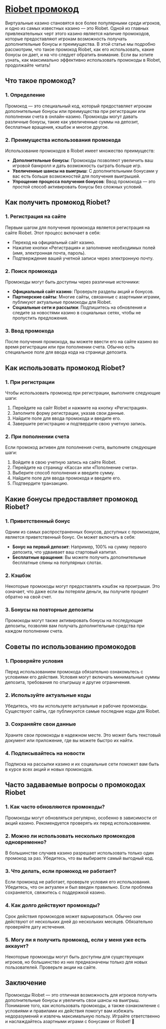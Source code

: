 # [Riobet промокод](https://brandplay.link/TnjsxFvH)

Виртуальные казино становятся все более популярными среди игроков, и одно из самых известных казино — это Riobet. Одной из главных привлекательных черт этого казино является наличие промокодов, которые предоставляют игрокам возможность получать дополнительные бонусы и преимущества. В этой статье мы подробно рассмотрим, что такое промокод Riobet, как его использовать, какие бонусы он дает, и на что следует обратить внимание. Если вы хотите узнать, как максимально эффективно использовать промокоды в Riobet, продолжайте читать!

## Что такое промокод?

### 1. Определение

Промокод — это специальный код, который предоставляет игрокам дополнительные бонусы или преимущества при регистрации или пополнении счета в онлайн-казино. Промокоды могут давать различные бонусы, такие как увеличенные суммы на депозит, бесплатные вращения, кэшбэк и многое другое.

### 2. Преимущества использования промокода

Использование промокодов в Riobet имеет множество преимуществ:

* **Дополнительные бонусы**: Промокоды позволяют увеличить ваш игровой банкролл и дать возможность сыграть больше игр.
* **Увеличенные шансы на выигрыш**: С дополнительными бонусами у вас есть больше возможностей для получения выигрышей.
* **Упрощение процесса получения бонусов**: Ввод промокода — это простой способ активировать бонусы без сложных условий.

## Как получить промокод Riobet?

### 1. Регистрация на сайте

Первым шагом для получения промокода является регистрация на сайте Riobet. Этот процесс включает в себя:

* Переход на официальный сайт казино.
* Нажатие кнопки «Регистрация» и заполнение необходимых полей (имя, электронная почта, пароль).
* Подтверждение вашей учетной записи через электронную почту.

### 2. Поиск промокода

Промокоды могут быть доступны через различные источники:

* **Официальный сайт казино**: Проверьте разделы акций и бонусов.
* **Партнерские сайты**: Многие сайты, связанные с азартными играми, публикуют актуальные промокоды для Riobet.
* **Социальные сети и рассылки**: Подпишитесь на обновления и следите за новостями казино в социальных сетях, чтобы не пропустить предложения.

### 3. Ввод промокода

После получения промокода, вы можете ввести его на сайте казино во время регистрации или при пополнении счета. Обычно есть специальное поле для ввода кода на странице депозита.

## Как использовать промокод Riobet?

### 1. При регистрации

Чтобы использовать промокод при регистрации, выполните следующие шаги:

1. Перейдите на сайт Riobet и нажмите на кнопку «Регистрация».
2. Заполните форму регистрации, указав свои данные.
3. Найдите поле для ввода промокода и введите его.
4. Завершите регистрацию и подтвердите свою учетную запись.

### 2. При пополнении счета

Если промокод активен для пополнения счета, выполните следующие шаги:

1. Войдите в свою учетную запись на сайте Riobet.
2. Перейдите на страницу «Касса» или «Пополнение счета».
3. Выберите способ пополнения и введите сумму.
4. Найдите поле для ввода промокода и введите его.
5. Подтвердите транзакцию.

## Какие бонусы предоставляет промокод Riobet?

### 1. Приветственный бонус

Одним из самых распространенных бонусов, доступных с промокодом, является приветственный бонус. Он может включать в себя:

* **Бонус на первый депозит**: Например, 100% на сумму первого депозита, что удваивает ваш стартовый капитал.
* **Бесплатные вращения**: Вы можете получить дополнительные бесплатные спины на популярных слотах.

### 2. Кэшбэк

Некоторые промокоды могут предоставлять кэшбэк на проигрыши. Это означает, что даже если вы потеряли деньги, вы получите процент обратно на свой счет.

### 3. Бонусы на повторные депозиты

Промокоды могут также активировать бонусы на последующие депозиты, позволяя вам получать дополнительные средства при каждом пополнении счета.

## Советы по использованию промокодов

### 1. Проверяйте условия

Перед использованием промокода обязательно ознакомьтесь с условиями его действия. Условия могут включать минимальные суммы депозита, требования по отыгрышу и другие ограничения.

### 2. Используйте актуальные коды

Убедитесь, что вы используете актуальные и рабочие промокоды. Существуют сайты, где публикуются самые последние коды для Riobet.

### 3. Сохраняйте свои данные

Храните свои промокоды в надежном месте. Это может быть текстовый документ или приложение, где вы можете быстро их найти.

### 4. Подписывайтесь на новости

Подписка на рассылки казино и их социальные сети поможет вам быть в курсе всех акций и новых промокодов.

## Часто задаваемые вопросы о промокодах Riobet

### 1. Как часто обновляются промокоды?

Промокоды могут обновляться регулярно, особенно в зависимости от акций казино. Рекомендуется проверять их перед использованием.

### 2. Можно ли использовать несколько промокодов одновременно?

В большинстве случаев казино разрешает использовать только один промокод за раз. Убедитесь, что вы выбираете самый выгодный код.

### 3. Что делать, если промокод не работает?

Если промокод не работает, проверьте условия его использования. Убедитесь, что он актуален и был введен правильно. Если проблема сохраняется, свяжитесь с поддержкой казино.

### 4. Как долго действуют промокоды?

Срок действия промокодов может варьироваться. Обычно они действуют от нескольких дней до нескольких месяцев. Обязательно проверяйте дату истечения.

### 5. Могу ли я получить промокод, если у меня уже есть аккаунт?

Некоторые промокоды могут быть доступны для существующих игроков, но большинство из них предназначены только для новых пользователей. Проверьте акции на сайте.

## Заключение

Промокоды Riobet — это отличная возможность для игроков получить дополнительные бонусы и увеличить свои шансы на выигрыш. Понимание того, как использовать промокоды, а также ознакомление с условиями и правилами их действия помогут вам избежать недоразумений и извлечь максимальную пользу. Играйте ответственно и наслаждайтесь азартными играми с бонусами от Riobet! 🎊

